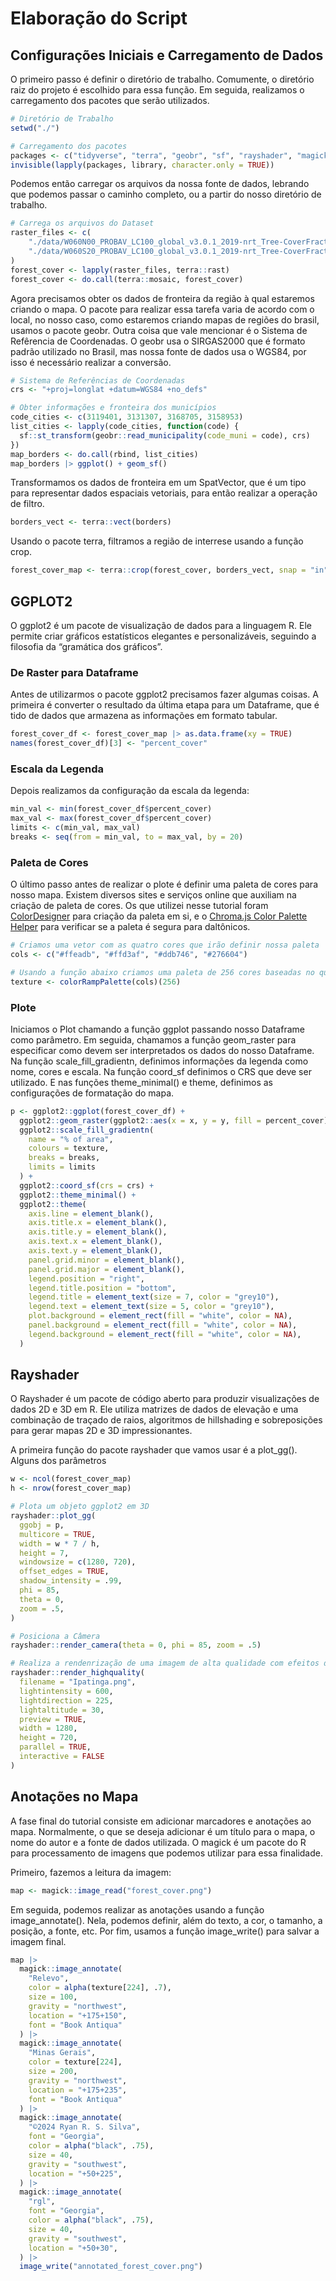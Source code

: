 # Elaboração do Script

## Configurações Iniciais e Carregamento de Dados

O primeiro passo é definir o diretório de trabalho. Comumente, o diretório raiz do projeto é escolhido para essa função. Em seguida, realizamos o carregamento dos pacotes que serão utilizados.

```r
# Diretório de Trabalho
setwd("./")

# Carregamento dos pacotes
packages <- c("tidyverse", "terra", "geobr", "sf", "rayshader", "magick")
invisible(lapply(packages, library, character.only = TRUE))
```

Podemos então carregar os arquivos da nossa fonte de dados, lebrando que podemos passar o caminho completo, ou a partir do nosso diretório de trabalho.

```r
# Carrega os arquivos do Dataset
raster_files <- c(
    "./data/W060N00_PROBAV_LC100_global_v3.0.1_2019-nrt_Tree-CoverFraction-layer_EPSG-4326.tif", #nolint
    "./data/W060S20_PROBAV_LC100_global_v3.0.1_2019-nrt_Tree-CoverFraction-layer_EPSG-4326.tif"  #nolint
)
forest_cover <- lapply(raster_files, terra::rast)
forest_cover <- do.call(terra::mosaic, forest_cover)
```

Agora precisamos obter os dados de fronteira da região à qual estaremos criando o mapa. O pacote para realizar essa tarefa varia de acordo com o local, no nosso caso, como estaremos criando mapas de regiões do brasil, usamos o pacote geobr. Outra coisa que vale mencionar é o Sistema de Refêrencia de Coordenadas. O geobr usa o SIRGAS2000 que é formato padrão utilizado no Brasil, mas nossa fonte de dados usa o WGS84, por isso é necessário realizar a conversão.

```r
# Sistema de Referências de Coordenadas
crs <- "+proj=longlat +datum=WGS84 +no_defs"

# Obter informações e fronteira dos municípios
code_cities <- c(3119401, 3131307, 3168705, 3158953)
list_cities <- lapply(code_cities, function(code) {
  sf::st_transform(geobr::read_municipality(code_muni = code), crs)
})
map_borders <- do.call(rbind, list_cities)
map_borders |> ggplot() + geom_sf()
``` 

Transformamos os dados de fronteira em um SpatVector, que é um tipo para representar dados espaciais vetoriais, para então realizar a operação de filtro.
```r
borders_vect <- terra::vect(borders)
```

Usando o pacote terra, filtramos a região de interrese usando a função crop.
```r
forest_cover_map <- terra::crop(forest_cover, borders_vect, snap = "in", mask = TRUE, overwrite = TRUE)
```

## GGPLOT2
O ggplot2 é um pacote de visualização de dados para a linguagem R. Ele permite criar gráficos estatísticos elegantes e personalizáveis, seguindo a filosofia da “gramática dos gráficos”.

### De Raster para Dataframe
Antes de utilizarmos o pacote ggplot2 precisamos fazer algumas coisas. A primeira é converter o resultado da última etapa para um Dataframe, que é tido de dados que armazena as informações em formato tabular.
```r
forest_cover_df <- forest_cover_map |> as.data.frame(xy = TRUE)
names(forest_cover_df)[3] <- "percent_cover"
```

### Escala da Legenda
Depois realizamos da configuração da escala da legenda:
```r
min_val <- min(forest_cover_df$percent_cover)
max_val <- max(forest_cover_df$percent_cover)
limits <- c(min_val, max_val)
breaks <- seq(from = min_val, to = max_val, by = 20)
```

### Paleta de Cores

O último passo antes de realizar o plote é definir uma paleta de cores para nosso mapa. Existem diversos sites e serviços online que auxiliam na criação de paleta de cores. Os que utilizei nesse tutorial foram [ColorDesigner](https://colordesigner.io/) para criação da paleta em si, e o [Chroma.js Color Palette Helper](https://gka.github.io/palettes/#/9|s|00429d,96ffea,ffffe0|ffffe0,ff005e,93003a|1|1) para verificar se a paleta é segura para daltônicos.

```r
# Criamos uma vetor com as quatro cores que irão definir nossa paleta
cols <- c("#ffeadb", "#ffd3af", "#ddb746", "#276604")

# Usando a função abaixo criamos uma paleta de 256 cores baseadas no que definimos anteriormente
texture <- colorRampPalette(cols)(256)
```

### Plote

Iniciamos o Plot chamando a função ggplot passando nosso Dataframe como parâmetro. Em seguida, chamamos a função geom_raster para especificar como devem ser interpretados os dados do nosso Dataframe. Na função scale_fill_gradientn, definimos informações da legenda como nome, cores e escala. Na função coord_sf definimos o CRS que deve ser utilizado. E nas funções theme_minimal() e theme, definimos as configurações de formatação do mapa.
``` r
p <- ggplot2::ggplot(forest_cover_df) +
  ggplot2::geom_raster(ggplot2::aes(x = x, y = y, fill = percent_cover)) +
  ggplot2::scale_fill_gradientn(
    name = "% of area",
    colours = texture,
    breaks = breaks,
    limits = limits
  ) +
  ggplot2::coord_sf(crs = crs) +
  ggplot2::theme_minimal() +
  ggplot2::theme(
    axis.line = element_blank(),
    axis.title.x = element_blank(),
    axis.title.y = element_blank(),
    axis.text.x = element_blank(),
    axis.text.y = element_blank(),
    panel.grid.minor = element_blank(),
    panel.grid.major = element_blank(),
    legend.position = "right",
    legend.title.position = "bottom",
    legend.title = element_text(size = 7, color = "grey10"),
    legend.text = element_text(size = 5, color = "grey10"),
    plot.background = element_rect(fill = "white", color = NA),
    panel.background = element_rect(fill = "white", color = NA),
    legend.background = element_rect(fill = "white", color = NA),
  )
```





## Rayshader

O Rayshader é um pacote de código aberto para produzir visualizações de dados 2D e 3D em R. Ele utiliza matrizes de dados de elevação e uma combinação de traçado de raios, algoritmos de hillshading e sobreposições para gerar mapas 2D e 3D impressionantes.

 
A primeira função do pacote rayshader que vamos usar é a plot_gg(). Alguns dos parâmetros 


```r
w <- ncol(forest_cover_map)
h <- nrow(forest_cover_map)

# Plota um objeto ggplot2 em 3D
rayshader::plot_gg(
  ggobj = p,
  multicore = TRUE,
  width = w * 7 / h,
  height = 7,
  windowsize = c(1280, 720),
  offset_edges = TRUE,
  shadow_intensity = .99,
  phi = 85,
  theta = 0,
  zoom = .5,
)

# Posiciona a Câmera
rayshader::render_camera(theta = 0, phi = 85, zoom = .5)
```

```r
# Realiza a rendenrização de uma imagem de alta qualidade com efeitos de iluminação.
rayshader::render_highquality(
  filename = "Ipatinga.png",
  lightintensity = 600,
  lightdirection = 225,
  lightaltitude = 30,
  preview = TRUE,
  width = 1280,
  height = 720,
  parallel = TRUE,
  interactive = FALSE
)
```

## Anotações no Mapa
A fase final do tutorial consiste em adicionar marcadores e anotações ao mapa. Normalmente, o que se deseja adicionar é um título para o mapa, o nome do autor e a fonte de dados utilizada. O magick é um pacote do R para processamento de imagens que podemos utilizar para essa finalidade.

Primeiro, fazemos a leitura da imagem:
```r
map <- magick::image_read("forest_cover.png")
```

Em seguida, podemos realizar as anotações usando a função image_annotate(). Nela, podemos definir, além do texto, a cor, o tamanho, a posição, a fonte, etc. Por fim, usamos a função image_write() para salvar a imagem final.
```r
map |>
  magick::image_annotate(
    "Relevo",
    color = alpha(texture[224], .7),
    size = 100,
    gravity = "northwest",
    location = "+175+150",
    font = "Book Antiqua"
  ) |>
  magick::image_annotate(
    "Minas Gerais",
    color = texture[224],
    size = 200,
    gravity = "northwest",
    location = "+175+235",
    font = "Book Antiqua"
  ) |>
  magick::image_annotate(
    "©2024 Ryan R. S. Silva",
    font = "Georgia",
    color = alpha("black", .75),
    size = 40,
    gravity = "southwest",
    location = "+50+225",
  ) |>
  magick::image_annotate(
    "rgl",
    font = "Georgia",
    color = alpha("black", .75),
    size = 40,
    gravity = "southwest",
    location = "+50+30",
  ) |>
  image_write("annotated_forest_cover.png")
```

